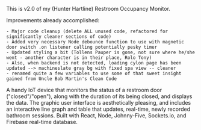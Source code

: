 This is v2.0 of my (Hunter Hartline) Restroom Occupancy Monitor.

Improvements already accomplished:

    - Major code cleanup (delete ALL unused code, refactored for significantly cleaner sections of code)
    - Added very necessary Node debounce function to use with magnetic door switch .on listener calling potentially pesky timer
    - Updated styling a bit (Tollens Pauper is gone, not sure where he/she went - another character is in their place, Rolo Tony)
    - Also, when backend is not detected, loading cylon page has been updated --> machineslate gray bg with fixed spa view -- cleaner
    - renamed quite a few variables to use some of that sweet insight gained from Uncle Bob Martin's Clean Code

A handy IoT device that monitors the status of a restroom door ("closed"/"open"), along with the duration of its being closed, and displays the data. The graphic user interface is aesthetically pleasing, and includes an interactive line graph and table that updates, real-time, newly recorded bathroom sessions. Built with React, Node, Johnny-Five, Sockets.io, and Firebase real-time database. 
